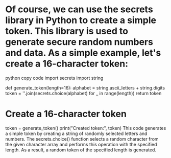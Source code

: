 # Of course, we can use the secrets library in Python to create a simple token. This library is used to generate secure random numbers and data. As a simple example, let's create a 16-character token:

python
copy code
import secrets
import string

def generate_token(length=16):
    alphabet = string.ascii_letters + string.digits
    token = ''.join(secrets.choice(alphabet) for _ in range(length))
    return token

# Create a 16-character token
token = generate_token()
print("Created token:", token)
This code generates a simple token by creating a string of randomly selected letters and numbers. The secrets.choice() function selects a random character from the given character array and performs this operation with the specified length. As a result, a random token of the specified length is generated.
